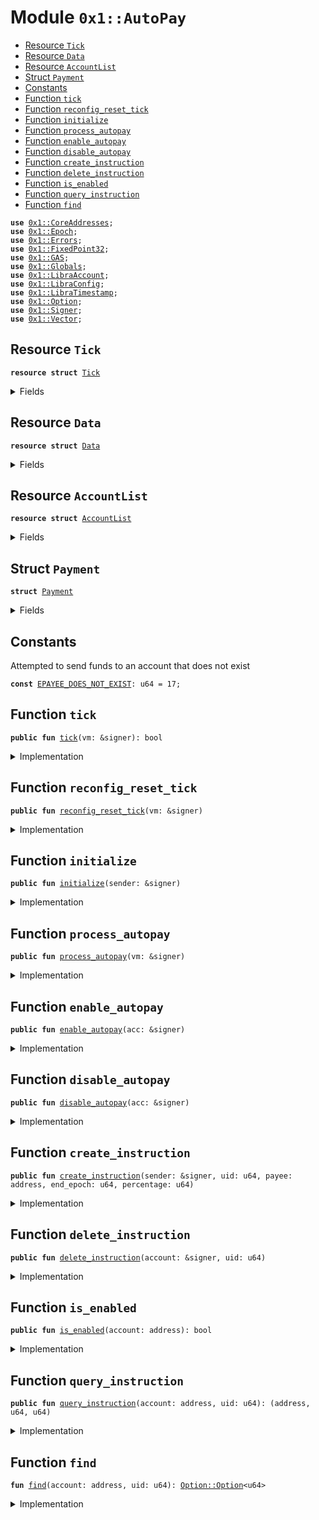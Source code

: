
<a name="0x1_AutoPay"></a>

# Module `0x1::AutoPay`



-  [Resource `Tick`](#0x1_AutoPay_Tick)
-  [Resource `Data`](#0x1_AutoPay_Data)
-  [Resource `AccountList`](#0x1_AutoPay_AccountList)
-  [Struct `Payment`](#0x1_AutoPay_Payment)
-  [Constants](#@Constants_0)
-  [Function `tick`](#0x1_AutoPay_tick)
-  [Function `reconfig_reset_tick`](#0x1_AutoPay_reconfig_reset_tick)
-  [Function `initialize`](#0x1_AutoPay_initialize)
-  [Function `process_autopay`](#0x1_AutoPay_process_autopay)
-  [Function `enable_autopay`](#0x1_AutoPay_enable_autopay)
-  [Function `disable_autopay`](#0x1_AutoPay_disable_autopay)
-  [Function `create_instruction`](#0x1_AutoPay_create_instruction)
-  [Function `delete_instruction`](#0x1_AutoPay_delete_instruction)
-  [Function `is_enabled`](#0x1_AutoPay_is_enabled)
-  [Function `query_instruction`](#0x1_AutoPay_query_instruction)
-  [Function `find`](#0x1_AutoPay_find)


<pre><code><b>use</b> <a href="CoreAddresses.md#0x1_CoreAddresses">0x1::CoreAddresses</a>;
<b>use</b> <a href="Epoch.md#0x1_Epoch">0x1::Epoch</a>;
<b>use</b> <a href="Errors.md#0x1_Errors">0x1::Errors</a>;
<b>use</b> <a href="FixedPoint32.md#0x1_FixedPoint32">0x1::FixedPoint32</a>;
<b>use</b> <a href="GAS.md#0x1_GAS">0x1::GAS</a>;
<b>use</b> <a href="Globals.md#0x1_Globals">0x1::Globals</a>;
<b>use</b> <a href="LibraAccount.md#0x1_LibraAccount">0x1::LibraAccount</a>;
<b>use</b> <a href="LibraConfig.md#0x1_LibraConfig">0x1::LibraConfig</a>;
<b>use</b> <a href="LibraTimestamp.md#0x1_LibraTimestamp">0x1::LibraTimestamp</a>;
<b>use</b> <a href="Option.md#0x1_Option">0x1::Option</a>;
<b>use</b> <a href="Signer.md#0x1_Signer">0x1::Signer</a>;
<b>use</b> <a href="Vector.md#0x1_Vector">0x1::Vector</a>;
</code></pre>



<a name="0x1_AutoPay_Tick"></a>

## Resource `Tick`



<pre><code><b>resource</b> <b>struct</b> <a href="AutoPay.md#0x1_AutoPay_Tick">Tick</a>
</code></pre>



<details>
<summary>Fields</summary>


<dl>
<dt>
<code>triggered: bool</code>
</dt>
<dd>

</dd>
</dl>


</details>

<a name="0x1_AutoPay_Data"></a>

## Resource `Data`



<pre><code><b>resource</b> <b>struct</b> <a href="AutoPay.md#0x1_AutoPay_Data">Data</a>
</code></pre>



<details>
<summary>Fields</summary>


<dl>
<dt>
<code>payments: vector&lt;<a href="AutoPay.md#0x1_AutoPay_Payment">AutoPay::Payment</a>&gt;</code>
</dt>
<dd>

</dd>
</dl>


</details>

<a name="0x1_AutoPay_AccountList"></a>

## Resource `AccountList`



<pre><code><b>resource</b> <b>struct</b> <a href="AutoPay.md#0x1_AutoPay_AccountList">AccountList</a>
</code></pre>



<details>
<summary>Fields</summary>


<dl>
<dt>
<code>accounts: vector&lt;address&gt;</code>
</dt>
<dd>

</dd>
<dt>
<code>current_epoch: u64</code>
</dt>
<dd>

</dd>
</dl>


</details>

<a name="0x1_AutoPay_Payment"></a>

## Struct `Payment`



<pre><code><b>struct</b> <a href="AutoPay.md#0x1_AutoPay_Payment">Payment</a>
</code></pre>



<details>
<summary>Fields</summary>


<dl>
<dt>
<code>uid: u64</code>
</dt>
<dd>

</dd>
<dt>
<code>payee: address</code>
</dt>
<dd>

</dd>
<dt>
<code>end_epoch: u64</code>
</dt>
<dd>

</dd>
<dt>
<code>percentage: u64</code>
</dt>
<dd>

</dd>
</dl>


</details>

<a name="@Constants_0"></a>

## Constants


<a name="0x1_AutoPay_EPAYEE_DOES_NOT_EXIST"></a>

Attempted to send funds to an account that does not exist


<pre><code><b>const</b> <a href="AutoPay.md#0x1_AutoPay_EPAYEE_DOES_NOT_EXIST">EPAYEE_DOES_NOT_EXIST</a>: u64 = 17;
</code></pre>



<a name="0x1_AutoPay_tick"></a>

## Function `tick`



<pre><code><b>public</b> <b>fun</b> <a href="AutoPay.md#0x1_AutoPay_tick">tick</a>(vm: &signer): bool
</code></pre>



<details>
<summary>Implementation</summary>


<pre><code><b>public</b> <b>fun</b> <a href="AutoPay.md#0x1_AutoPay_tick">tick</a>(vm: &signer): bool <b>acquires</b> <a href="AutoPay.md#0x1_AutoPay_Tick">Tick</a> {
  <b>assert</b>(<a href="Signer.md#0x1_Signer_address_of">Signer::address_of</a>(vm) == <a href="CoreAddresses.md#0x1_CoreAddresses_LIBRA_ROOT_ADDRESS">CoreAddresses::LIBRA_ROOT_ADDRESS</a>(), 0101014010);
  <b>assert</b>(<b>exists</b>&lt;<a href="AutoPay.md#0x1_AutoPay_Tick">Tick</a>&gt;(<a href="CoreAddresses.md#0x1_CoreAddresses_LIBRA_ROOT_ADDRESS">CoreAddresses::LIBRA_ROOT_ADDRESS</a>()), 0101024010);

  <b>let</b> tick_state = borrow_global_mut&lt;<a href="AutoPay.md#0x1_AutoPay_Tick">Tick</a>&gt;(<a href="Signer.md#0x1_Signer_address_of">Signer::address_of</a>(vm));

  <b>if</b> (!tick_state.triggered) {
    <b>let</b> timer = <a href="LibraTimestamp.md#0x1_LibraTimestamp_now_seconds">LibraTimestamp::now_seconds</a>() - <a href="Epoch.md#0x1_Epoch_get_timer_seconds_start">Epoch::get_timer_seconds_start</a>(vm);
    <b>let</b> tick_interval = <a href="Globals.md#0x1_Globals_get_epoch_length">Globals::get_epoch_length</a>();
    <b>if</b> (timer &gt; tick_interval/2) {
      tick_state.triggered = <b>true</b>;
      <b>return</b> <b>true</b>
    }
  };
  <b>false</b>
}
</code></pre>



</details>

<a name="0x1_AutoPay_reconfig_reset_tick"></a>

## Function `reconfig_reset_tick`



<pre><code><b>public</b> <b>fun</b> <a href="AutoPay.md#0x1_AutoPay_reconfig_reset_tick">reconfig_reset_tick</a>(vm: &signer)
</code></pre>



<details>
<summary>Implementation</summary>


<pre><code><b>public</b> <b>fun</b> <a href="AutoPay.md#0x1_AutoPay_reconfig_reset_tick">reconfig_reset_tick</a>(vm: &signer) <b>acquires</b> <a href="AutoPay.md#0x1_AutoPay_Tick">Tick</a>{
  <b>let</b> tick_state = borrow_global_mut&lt;<a href="AutoPay.md#0x1_AutoPay_Tick">Tick</a>&gt;(<a href="Signer.md#0x1_Signer_address_of">Signer::address_of</a>(vm));
  tick_state.triggered = <b>false</b>;
}
</code></pre>



</details>

<a name="0x1_AutoPay_initialize"></a>

## Function `initialize`



<pre><code><b>public</b> <b>fun</b> <a href="AutoPay.md#0x1_AutoPay_initialize">initialize</a>(sender: &signer)
</code></pre>



<details>
<summary>Implementation</summary>


<pre><code><b>public</b> <b>fun</b> <a href="AutoPay.md#0x1_AutoPay_initialize">initialize</a>(sender: &signer) {
  <b>assert</b>(<a href="Signer.md#0x1_Signer_address_of">Signer::address_of</a>(sender) == <a href="CoreAddresses.md#0x1_CoreAddresses_LIBRA_ROOT_ADDRESS">CoreAddresses::LIBRA_ROOT_ADDRESS</a>(), 0101014010);
  move_to&lt;<a href="AutoPay.md#0x1_AutoPay_AccountList">AccountList</a>&gt;(sender, <a href="AutoPay.md#0x1_AutoPay_AccountList">AccountList</a> { accounts: <a href="Vector.md#0x1_Vector_empty">Vector::empty</a>&lt;address&gt;(), current_epoch: 0, });
  move_to&lt;<a href="AutoPay.md#0x1_AutoPay_Tick">Tick</a>&gt;(sender, <a href="AutoPay.md#0x1_AutoPay_Tick">Tick</a> {triggered: <b>false</b>})
}
</code></pre>



</details>

<a name="0x1_AutoPay_process_autopay"></a>

## Function `process_autopay`



<pre><code><b>public</b> <b>fun</b> <a href="AutoPay.md#0x1_AutoPay_process_autopay">process_autopay</a>(vm: &signer)
</code></pre>



<details>
<summary>Implementation</summary>


<pre><code><b>public</b> <b>fun</b> <a href="AutoPay.md#0x1_AutoPay_process_autopay">process_autopay</a>(
  vm: &signer,
) <b>acquires</b> <a href="AutoPay.md#0x1_AutoPay_AccountList">AccountList</a>, <a href="AutoPay.md#0x1_AutoPay_Data">Data</a> {
  // Only account 0x0 should be triggering this autopayment each block
  <b>assert</b>(<a href="Signer.md#0x1_Signer_address_of">Signer::address_of</a>(vm) == <a href="CoreAddresses.md#0x1_CoreAddresses_LIBRA_ROOT_ADDRESS">CoreAddresses::LIBRA_ROOT_ADDRESS</a>(), 0101064010);
  <b>let</b> epoch = <a href="LibraConfig.md#0x1_LibraConfig_get_current_epoch">LibraConfig::get_current_epoch</a>();

  // Go through all accounts in <a href="AutoPay.md#0x1_AutoPay_AccountList">AccountList</a>
  // This is the list of accounts which currently have autopay enabled
  <b>let</b> account_list = &borrow_global&lt;<a href="AutoPay.md#0x1_AutoPay_AccountList">AccountList</a>&gt;(<a href="CoreAddresses.md#0x1_CoreAddresses_LIBRA_ROOT_ADDRESS">CoreAddresses::LIBRA_ROOT_ADDRESS</a>()).accounts;
  <b>let</b> accounts_length = <a href="Vector.md#0x1_Vector_length">Vector::length</a>&lt;address&gt;(account_list);
  <b>let</b> account_idx = 0;

  <b>while</b> (account_idx &lt; accounts_length) {
    <b>let</b> account_addr = <a href="Vector.md#0x1_Vector_borrow">Vector::borrow</a>&lt;address&gt;(account_list, account_idx);
    // Obtain the account balance
    <b>let</b> account_bal = <a href="LibraAccount.md#0x1_LibraAccount_balance">LibraAccount::balance</a>&lt;<a href="GAS.md#0x1_GAS">GAS</a>&gt;(*account_addr);
    // Go through all payments for this account and pay
    <b>let</b> payments = &<b>mut</b> borrow_global_mut&lt;<a href="AutoPay.md#0x1_AutoPay_Data">Data</a>&gt;(*account_addr).payments;
    <b>let</b> payments_len = <a href="Vector.md#0x1_Vector_length">Vector::length</a>&lt;<a href="AutoPay.md#0x1_AutoPay_Payment">Payment</a>&gt;(payments);
    <b>let</b> payments_idx = 0;
    <b>while</b> (payments_idx &lt; payments_len) {
      <b>let</b> payment = <a href="Vector.md#0x1_Vector_borrow_mut">Vector::borrow_mut</a>&lt;<a href="AutoPay.md#0x1_AutoPay_Payment">Payment</a>&gt;(payments, payments_idx);
      // no payments <b>to</b> self
      <b>if</b> (&payment.payee == account_addr) <b>break</b>;

      // If payment end epoch is greater, it's not an active payment anymore, so delete it
      <b>if</b> (payment.end_epoch &gt;= epoch) {
        // A payment will happen now
        // Obtain the amount <b>to</b> pay from percentage and balance

        // IMPORTANT there are two digits for scaling representation.
        // an autopay instruction of 12.34% is scaled by two orders, and represented in <a href="AutoPay.md#0x1_AutoPay">AutoPay</a> <b>as</b> `1234`.
        <b>if</b> (payment.percentage &gt; 10000) <b>break</b>;
        <b>let</b> percent_scaled = <a href="FixedPoint32.md#0x1_FixedPoint32_create_from_rational">FixedPoint32::create_from_rational</a>(payment.percentage, 10000);

        <b>let</b> amount = <a href="FixedPoint32.md#0x1_FixedPoint32_multiply_u64">FixedPoint32::multiply_u64</a>(account_bal, percent_scaled);
        <b>if</b> (amount &gt; account_bal) {
          // deplete the account <b>if</b> greater
          amount = amount - account_bal;
        };
        <b>if</b> (amount&gt;0) {
          <a href="LibraAccount.md#0x1_LibraAccount_vm_make_payment">LibraAccount::vm_make_payment</a>&lt;<a href="GAS.md#0x1_GAS">GAS</a>&gt;(*account_addr, payment.payee, amount, x"", x"", vm);
        }

      };
      // TODO: might want <b>to</b> delete inactive instructions <b>to</b> save memory
      payments_idx = payments_idx + 1;
    };
    account_idx = account_idx + 1;
  };
}
</code></pre>



</details>

<a name="0x1_AutoPay_enable_autopay"></a>

## Function `enable_autopay`



<pre><code><b>public</b> <b>fun</b> <a href="AutoPay.md#0x1_AutoPay_enable_autopay">enable_autopay</a>(acc: &signer)
</code></pre>



<details>
<summary>Implementation</summary>


<pre><code><b>public</b> <b>fun</b> <a href="AutoPay.md#0x1_AutoPay_enable_autopay">enable_autopay</a>(acc: &signer) <b>acquires</b> <a href="AutoPay.md#0x1_AutoPay_AccountList">AccountList</a>{
  <b>let</b> addr = <a href="Signer.md#0x1_Signer_address_of">Signer::address_of</a>(acc);
  // append <b>to</b> account list in system state 0x0
  <b>let</b> accounts = &<b>mut</b> borrow_global_mut&lt;<a href="AutoPay.md#0x1_AutoPay_AccountList">AccountList</a>&gt;(<a href="CoreAddresses.md#0x1_CoreAddresses_LIBRA_ROOT_ADDRESS">CoreAddresses::LIBRA_ROOT_ADDRESS</a>()).accounts;
  <b>if</b> (!<a href="Vector.md#0x1_Vector_contains">Vector::contains</a>&lt;address&gt;(accounts, &addr)) {
    <a href="Vector.md#0x1_Vector_push_back">Vector::push_back</a>&lt;address&gt;(accounts, addr);
  };
  // Initialize the instructions <a href="AutoPay.md#0x1_AutoPay_Data">Data</a> on user account state
  move_to&lt;<a href="AutoPay.md#0x1_AutoPay_Data">Data</a>&gt;(acc, <a href="AutoPay.md#0x1_AutoPay_Data">Data</a> { payments: <a href="Vector.md#0x1_Vector_empty">Vector::empty</a>&lt;<a href="AutoPay.md#0x1_AutoPay_Payment">Payment</a>&gt;()});
}
</code></pre>



</details>

<a name="0x1_AutoPay_disable_autopay"></a>

## Function `disable_autopay`



<pre><code><b>public</b> <b>fun</b> <a href="AutoPay.md#0x1_AutoPay_disable_autopay">disable_autopay</a>(acc: &signer)
</code></pre>



<details>
<summary>Implementation</summary>


<pre><code><b>public</b> <b>fun</b> <a href="AutoPay.md#0x1_AutoPay_disable_autopay">disable_autopay</a>(acc: &signer) <b>acquires</b> <a href="AutoPay.md#0x1_AutoPay_AccountList">AccountList</a>, <a href="AutoPay.md#0x1_AutoPay_Data">Data</a> {

  <b>let</b> addr = <a href="Signer.md#0x1_Signer_address_of">Signer::address_of</a>(acc);

  // We destroy the data <b>resource</b> for sender
  <b>let</b> sender_data = move_from&lt;<a href="AutoPay.md#0x1_AutoPay_Data">Data</a>&gt;(addr);
  <b>let</b> <a href="AutoPay.md#0x1_AutoPay_Data">Data</a> { payments: _ } = sender_data;

  // pop that account from <a href="AutoPay.md#0x1_AutoPay_AccountList">AccountList</a>
  <b>let</b> accounts = &<b>mut</b> borrow_global_mut&lt;<a href="AutoPay.md#0x1_AutoPay_AccountList">AccountList</a>&gt;(<a href="CoreAddresses.md#0x1_CoreAddresses_LIBRA_ROOT_ADDRESS">CoreAddresses::LIBRA_ROOT_ADDRESS</a>()).accounts;
  <b>let</b> (status, index) = <a href="Vector.md#0x1_Vector_index_of">Vector::index_of</a>&lt;address&gt;(accounts, &addr);
  <b>if</b> (status) {
    <a href="Vector.md#0x1_Vector_remove">Vector::remove</a>&lt;address&gt;(accounts, index);
  }
}
</code></pre>



</details>

<a name="0x1_AutoPay_create_instruction"></a>

## Function `create_instruction`



<pre><code><b>public</b> <b>fun</b> <a href="AutoPay.md#0x1_AutoPay_create_instruction">create_instruction</a>(sender: &signer, uid: u64, payee: address, end_epoch: u64, percentage: u64)
</code></pre>



<details>
<summary>Implementation</summary>


<pre><code><b>public</b> <b>fun</b> <a href="AutoPay.md#0x1_AutoPay_create_instruction">create_instruction</a>(
  sender: &signer,
  uid: u64,
  payee: address,
  end_epoch: u64,
  percentage: u64
) <b>acquires</b> <a href="AutoPay.md#0x1_AutoPay_Data">Data</a> {
  <b>let</b> addr = <a href="Signer.md#0x1_Signer_address_of">Signer::address_of</a>(sender);
  // Confirm that no payment <b>exists</b> <b>with</b> the same uid
  <b>let</b> index = <a href="AutoPay.md#0x1_AutoPay_find">find</a>(addr, uid);
  <b>if</b> (<a href="Option.md#0x1_Option_is_some">Option::is_some</a>&lt;u64&gt;(&index)) {
    // This is the case <b>where</b> the payment uid already <b>exists</b> in the vector
    <b>assert</b>(<b>false</b>, 010104011021);
  };
  <b>let</b> payments = &<b>mut</b> borrow_global_mut&lt;<a href="AutoPay.md#0x1_AutoPay_Data">Data</a>&gt;(addr).payments;

  <b>assert</b>(<a href="LibraAccount.md#0x1_LibraAccount_exists_at">LibraAccount::exists_at</a>(payee), <a href="Errors.md#0x1_Errors_not_published">Errors::not_published</a>(<a href="AutoPay.md#0x1_AutoPay_EPAYEE_DOES_NOT_EXIST">EPAYEE_DOES_NOT_EXIST</a>));

  <a href="Vector.md#0x1_Vector_push_back">Vector::push_back</a>&lt;<a href="AutoPay.md#0x1_AutoPay_Payment">Payment</a>&gt;(payments, <a href="AutoPay.md#0x1_AutoPay_Payment">Payment</a> {
    // name: name,
    uid: uid,
    payee: payee,
    end_epoch: end_epoch,
    percentage: percentage,
  });
}
</code></pre>



</details>

<a name="0x1_AutoPay_delete_instruction"></a>

## Function `delete_instruction`



<pre><code><b>public</b> <b>fun</b> <a href="AutoPay.md#0x1_AutoPay_delete_instruction">delete_instruction</a>(account: &signer, uid: u64)
</code></pre>



<details>
<summary>Implementation</summary>


<pre><code><b>public</b> <b>fun</b> <a href="AutoPay.md#0x1_AutoPay_delete_instruction">delete_instruction</a>(account: &signer, uid: u64) <b>acquires</b> <a href="AutoPay.md#0x1_AutoPay_Data">Data</a> {
  <b>let</b> addr = <a href="Signer.md#0x1_Signer_address_of">Signer::address_of</a>(account);
  <b>let</b> index = <a href="AutoPay.md#0x1_AutoPay_find">find</a>(addr, uid);
  <b>if</b> (<a href="Option.md#0x1_Option_is_none">Option::is_none</a>&lt;u64&gt;(&index)) {
    // Case when the payment <b>to</b> be deleted doesn't actually exist
    <b>assert</b>(<b>false</b>, 010105012040);
  };
  <b>let</b> payments = &<b>mut</b> borrow_global_mut&lt;<a href="AutoPay.md#0x1_AutoPay_Data">Data</a>&gt;(addr).payments;
  <a href="Vector.md#0x1_Vector_remove">Vector::remove</a>&lt;<a href="AutoPay.md#0x1_AutoPay_Payment">Payment</a>&gt;(payments, <a href="Option.md#0x1_Option_extract">Option::extract</a>&lt;u64&gt;(&<b>mut</b> index));
}
</code></pre>



</details>

<a name="0x1_AutoPay_is_enabled"></a>

## Function `is_enabled`



<pre><code><b>public</b> <b>fun</b> <a href="AutoPay.md#0x1_AutoPay_is_enabled">is_enabled</a>(account: address): bool
</code></pre>



<details>
<summary>Implementation</summary>


<pre><code><b>public</b> <b>fun</b> <a href="AutoPay.md#0x1_AutoPay_is_enabled">is_enabled</a>(account: address): bool <b>acquires</b> <a href="AutoPay.md#0x1_AutoPay_AccountList">AccountList</a> {
  <b>let</b> accounts = &<b>mut</b> borrow_global_mut&lt;<a href="AutoPay.md#0x1_AutoPay_AccountList">AccountList</a>&gt;(<a href="CoreAddresses.md#0x1_CoreAddresses_LIBRA_ROOT_ADDRESS">CoreAddresses::LIBRA_ROOT_ADDRESS</a>()).accounts;
  <b>if</b> (<a href="Vector.md#0x1_Vector_contains">Vector::contains</a>&lt;address&gt;(accounts, &account)) {
    <b>return</b> <b>true</b>
  };
  <b>false</b>
}
</code></pre>



</details>

<a name="0x1_AutoPay_query_instruction"></a>

## Function `query_instruction`



<pre><code><b>public</b> <b>fun</b> <a href="AutoPay.md#0x1_AutoPay_query_instruction">query_instruction</a>(account: address, uid: u64): (address, u64, u64)
</code></pre>



<details>
<summary>Implementation</summary>


<pre><code><b>public</b> <b>fun</b> <a href="AutoPay.md#0x1_AutoPay_query_instruction">query_instruction</a>(account: address, uid: u64): (address, u64, u64) <b>acquires</b> <a href="AutoPay.md#0x1_AutoPay_Data">Data</a> {
  // TODO: This can be made faster <b>if</b> <a href="AutoPay.md#0x1_AutoPay_Data">Data</a>.payments is stored <b>as</b> a BST sorted by
  <b>let</b> index = <a href="AutoPay.md#0x1_AutoPay_find">find</a>(account, uid);
  <b>if</b> (<a href="Option.md#0x1_Option_is_none">Option::is_none</a>&lt;u64&gt;(&index)) {
    // Case <b>where</b> payment is not found
    <b>return</b> (0x0, 0, 0)
  } <b>else</b> {
    <b>let</b> payments = &borrow_global_mut&lt;<a href="AutoPay.md#0x1_AutoPay_Data">Data</a>&gt;(account).payments;
    <b>let</b> payment = <a href="Vector.md#0x1_Vector_borrow">Vector::borrow</a>(payments, <a href="Option.md#0x1_Option_extract">Option::extract</a>&lt;u64&gt;(&<b>mut</b> index));
    <b>return</b> (payment.payee, payment.end_epoch, payment.percentage)
  }
}
</code></pre>



</details>

<a name="0x1_AutoPay_find"></a>

## Function `find`



<pre><code><b>fun</b> <a href="AutoPay.md#0x1_AutoPay_find">find</a>(account: address, uid: u64): <a href="Option.md#0x1_Option_Option">Option::Option</a>&lt;u64&gt;
</code></pre>



<details>
<summary>Implementation</summary>


<pre><code><b>fun</b> <a href="AutoPay.md#0x1_AutoPay_find">find</a>(account: address, uid: u64): <a href="Option.md#0x1_Option">Option</a>&lt;u64&gt; <b>acquires</b> <a href="AutoPay.md#0x1_AutoPay_Data">Data</a> {
  <b>let</b> payments = &borrow_global&lt;<a href="AutoPay.md#0x1_AutoPay_Data">Data</a>&gt;(account).payments;
  <b>let</b> len = <a href="Vector.md#0x1_Vector_length">Vector::length</a>(payments);
  <b>let</b> i = 0;
  <b>while</b> (i &lt; len) {
    <b>let</b> payment = <a href="Vector.md#0x1_Vector_borrow">Vector::borrow</a>&lt;<a href="AutoPay.md#0x1_AutoPay_Payment">Payment</a>&gt;(payments, i);
    <b>if</b> (payment.uid == uid) {
      <b>return</b> <a href="Option.md#0x1_Option_some">Option::some</a>&lt;u64&gt;(i)
    };
    i = i + 1;
  };
  <a href="Option.md#0x1_Option_none">Option::none</a>&lt;u64&gt;()
}
</code></pre>



</details>


[//]: # ("File containing references which can be used from documentation")
[ACCESS_CONTROL]: https://github.com/libra/lip/blob/master/lips/lip-2.md
[ROLE]: https://github.com/libra/lip/blob/master/lips/lip-2.md#roles
[PERMISSION]: https://github.com/libra/lip/blob/master/lips/lip-2.md#permissions
